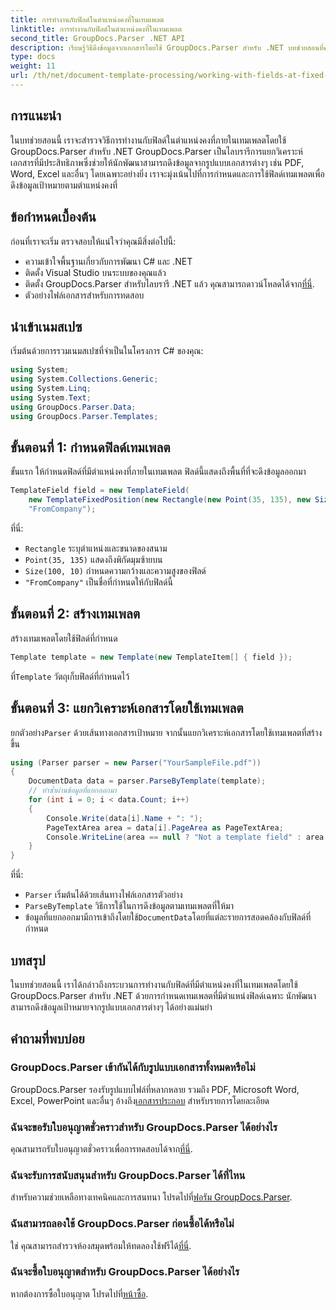 ```yaml
---
title: การทำงานกับฟิลด์ในตำแหน่งคงที่ในเทมเพลต
linktitle: การทำงานกับฟิลด์ในตำแหน่งคงที่ในเทมเพลต
second_title: GroupDocs.Parser .NET API
description: เรียนรู้วิธีดึงข้อมูลจากเอกสารโดยใช้ GroupDocs.Parser สำหรับ .NET บทช่วยสอนที่ครอบคลุมพร้อมตัวอย่างโค้ด
type: docs
weight: 11
url: /th/net/document-template-processing/working-with-fields-at-fixed-positions-in-templates/
---
```

## การแนะนำ
ในบทช่วยสอนนี้ เราจะสำรวจวิธีการทำงานกับฟิลด์ในตำแหน่งคงที่ภายในเทมเพลตโดยใช้ GroupDocs.Parser สำหรับ .NET GroupDocs.Parser เป็นไลบรารีการแยกวิเคราะห์เอกสารที่มีประสิทธิภาพซึ่งช่วยให้นักพัฒนาสามารถดึงข้อมูลจากรูปแบบเอกสารต่างๆ เช่น PDF, Word, Excel และอื่นๆ โดยเฉพาะอย่างยิ่ง เราจะมุ่งเน้นไปที่การกำหนดและการใช้ฟิลด์เทมเพลตเพื่อดึงข้อมูลเป้าหมายตามตำแหน่งคงที่
## ข้อกำหนดเบื้องต้น
ก่อนที่เราจะเริ่ม ตรวจสอบให้แน่ใจว่าคุณมีสิ่งต่อไปนี้:
- ความเข้าใจพื้นฐานเกี่ยวกับการพัฒนา C# และ .NET
- ติดตั้ง Visual Studio บนระบบของคุณแล้ว
- ติดตั้ง GroupDocs.Parser สำหรับไลบรารี .NET แล้ว คุณสามารถดาวน์โหลดได้จาก[ที่นี่](https://releases.groupdocs.com/parser/net/).
- ตัวอย่างไฟล์เอกสารสำหรับการทดสอบ

## นำเข้าเนมสเปซ
เริ่มต้นด้วยการรวมเนมสเปซที่จำเป็นในโครงการ C# ของคุณ:
```csharp
using System;
using System.Collections.Generic;
using System.Linq;
using System.Text;
using GroupDocs.Parser.Data;
using GroupDocs.Parser.Templates;
```
## ขั้นตอนที่ 1: กำหนดฟิลด์เทมเพลต
ขั้นแรก ให้กำหนดฟิลด์ที่มีตำแหน่งคงที่ภายในเทมเพลต ฟิลด์นี้แสดงถึงพื้นที่ที่จะดึงข้อมูลออกมา
```csharp
TemplateField field = new TemplateField(
    new TemplateFixedPosition(new Rectangle(new Point(35, 135), new Size(100, 10))),
    "FromCompany");
```
ที่นี่:
- `Rectangle` ระบุตำแหน่งและขนาดของสนาม
- `Point(35, 135)` แสดงถึงพิกัดมุมซ้ายบน
- `Size(100, 10)` กำหนดความกว้างและความสูงของฟิลด์
- `"FromCompany"` เป็นชื่อที่กำหนดให้กับฟิลด์นี้
## ขั้นตอนที่ 2: สร้างเทมเพลต
สร้างเทมเพลตโดยใช้ฟิลด์ที่กำหนด
```csharp
Template template = new Template(new TemplateItem[] { field });
```
 ที่`Template` วัตถุเก็บฟิลด์ที่กำหนดไว้
## ขั้นตอนที่ 3: แยกวิเคราะห์เอกสารโดยใช้เทมเพลต
 ยกตัวอย่าง`Parser` ด้วยเส้นทางเอกสารเป้าหมาย จากนั้นแยกวิเคราะห์เอกสารโดยใช้เทมเพลตที่สร้างขึ้น
```csharp
using (Parser parser = new Parser("YourSampleFile.pdf"))
{
    DocumentData data = parser.ParseByTemplate(template);
    // ทำซ้ำผ่านข้อมูลที่แยกออกมา
    for (int i = 0; i < data.Count; i++)
    {
        Console.Write(data[i].Name + ": ");
        PageTextArea area = data[i].PageArea as PageTextArea;
        Console.WriteLine(area == null ? "Not a template field" : area.Text);
    }
}
```
ที่นี่:
- `Parser` เริ่มต้นได้ด้วยเส้นทางไฟล์เอกสารตัวอย่าง
- `ParseByTemplate` วิธีการใช้ในการดึงข้อมูลตามเทมเพลตที่ให้มา
-  ข้อมูลที่แยกออกมามีการเข้าถึงโดยใช้`DocumentData`โดยที่แต่ละรายการสอดคล้องกับฟิลด์ที่กำหนด

## บทสรุป
ในบทช่วยสอนนี้ เราได้กล่าวถึงกระบวนการทำงานกับฟิลด์ที่มีตำแหน่งคงที่ในเทมเพลตโดยใช้ GroupDocs.Parser สำหรับ .NET ด้วยการกำหนดเทมเพลตที่มีตำแหน่งฟิลด์เฉพาะ นักพัฒนาสามารถดึงข้อมูลเป้าหมายจากรูปแบบเอกสารต่างๆ ได้อย่างแม่นยำ

## คำถามที่พบบ่อย
### GroupDocs.Parser เข้ากันได้กับรูปแบบเอกสารทั้งหมดหรือไม่
 GroupDocs.Parser รองรับรูปแบบไฟล์ที่หลากหลาย รวมถึง PDF, Microsoft Word, Excel, PowerPoint และอื่นๆ อ้างถึง[เอกสารประกอบ](https://reference.groupdocs.com/parser/net/) สำหรับรายการโดยละเอียด
### ฉันจะขอรับใบอนุญาตชั่วคราวสำหรับ GroupDocs.Parser ได้อย่างไร
 คุณสามารถรับใบอนุญาตชั่วคราวเพื่อการทดสอบได้จาก[ที่นี่](https://purchase.groupdocs.com/temporary-license/).
### ฉันจะรับการสนับสนุนสำหรับ GroupDocs.Parser ได้ที่ไหน
 สำหรับความช่วยเหลือทางเทคนิคและการสนทนา โปรดไปที่[ฟอรัม GroupDocs.Parser](https://forum.groupdocs.com/c/parser/17).
### ฉันสามารถลองใช้ GroupDocs.Parser ก่อนซื้อได้หรือไม่
 ใช่ คุณสามารถสำรวจห้องสมุดพร้อมให้ทดลองใช้ฟรีได้[ที่นี่](https://releases.groupdocs.com/).
### ฉันจะซื้อใบอนุญาตสำหรับ GroupDocs.Parser ได้อย่างไร
 หากต้องการซื้อใบอนุญาต โปรดไปที่[หน้าซื้อ](https://purchase.groupdocs.com/buy).